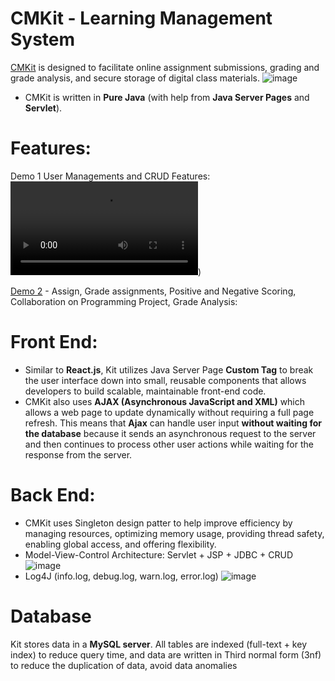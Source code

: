 # CMKit - Learning Management System

[CMKit](codingmentorkit.com) is designed to facilitate online assignment submissions, grading and grade analysis, and secure storage of digital class materials.
![image](https://user-images.githubusercontent.com/75138396/221333862-2a0e123a-00d4-4fd1-9828-7daa1d6a4c6e.png)

- CMKit is written in **Pure Java** (with help from **Java Server Pages** and **Servlet**). 

# Features:

Demo 1 User Managements and CRUD Features:
![](https://i.imgur.com/yTYdtp4.mp4))

[Demo 2](bit.ly/cmkitdemo) - Assign, Grade assignments, Positive and Negative Scoring, Collaboration on Programming Project, Grade Analysis:

# Front End:

- Similar to **React.js**, Kit utilizes Java Server Page **Custom Tag** to break the user interface down into small, reusable components that allows developers to build scalable, maintainable front-end code.
- CMKit also uses **AJAX (Asynchronous JavaScript and XML)** which allows a web page to update dynamically without requiring a full page refresh. This means that **Ajax** can handle user input **without waiting for the database** because it sends an asynchronous request to the server and then continues to process other user actions while waiting for the response from the server.

# Back End:

- CMKit uses Singleton design patter to help improve efficiency by managing resources, optimizing memory usage, providing thread safety, enabling global access, and offering flexibility. 
- Model-View-Control Architecture: Servlet + JSP + JDBC + CRUD
![image](https://user-images.githubusercontent.com/75138396/221334562-8e5d23de-6d76-49e9-a14a-d492fa3bbfe5.png)
- Log4J (info.log, debug.log, warn.log, error.log) 
![image](https://user-images.githubusercontent.com/75138396/221334584-7a94e4f9-b5d7-4140-968a-e43fa7a7a35a.png)


# Database

Kit stores data in a **MySQL server**. All tables are indexed (full-text + key index) to reduce query time, and data are written in Third normal form (3nf) to reduce the duplication of data, avoid data anomalies


